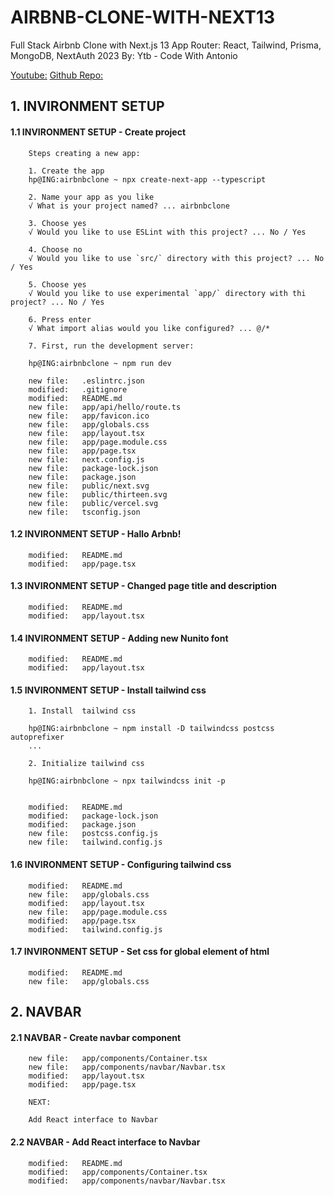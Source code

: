 # AIRBNB-CLONE-WITH-NEXT13
Full Stack Airbnb Clone with Next.js 13 App Router: React, Tailwind, Prisma, MongoDB, NextAuth 2023 By: Ytb - Code With Antonio

[Youtube:](https://www.youtube.com/watch?v=c_-b_isI4vg)
[Github Repo:](https://github.com/gurnitha/AIRBNB-CLONE-WITH-NEXT13) 



## 1. INVIRONMENT SETUP


#### 1.1 INVIRONMENT SETUP - Create project

        Steps creating a new app:

        1. Create the app
        hp@ING:airbnbclone ~ npx create-next-app --typescript
        
        2. Name your app as you like
        √ What is your project named? ... airbnbclone
        
        3. Choose yes
        √ Would you like to use ESLint with this project? ... No / Yes
        
        4. Choose no
        √ Would you like to use `src/` directory with this project? ... No / Yes
        
        5. Choose yes
        √ Would you like to use experimental `app/` directory with thi        project? ... No / Yes

        6. Press enter
        √ What import alias would you like configured? ... @/*

        7. First, run the development server:

        hp@ING:airbnbclone ~ npm run dev

        new file:   .eslintrc.json
        modified:   .gitignore
        modified:   README.md
        new file:   app/api/hello/route.ts
        new file:   app/favicon.ico
        new file:   app/globals.css
        new file:   app/layout.tsx
        new file:   app/page.module.css
        new file:   app/page.tsx
        new file:   next.config.js
        new file:   package-lock.json
        new file:   package.json
        new file:   public/next.svg
        new file:   public/thirteen.svg
        new file:   public/vercel.svg
        new file:   tsconfig.json


#### 1.2 INVIRONMENT SETUP - Hallo Arbnb!

        modified:   README.md
        modified:   app/page.tsx


#### 1.3 INVIRONMENT SETUP - Changed page title and description

        modified:   README.md
        modified:   app/layout.tsx


#### 1.4 INVIRONMENT SETUP - Adding new Nunito font

        modified:   README.md
        modified:   app/layout.tsx


#### 1.5 INVIRONMENT SETUP - Install tailwind css

        1. Install  tailwind css

        hp@ING:airbnbclone ~ npm install -D tailwindcss postcss autoprefixer
        ...

        2. Initialize tailwind css

        hp@ING:airbnbclone ~ npx tailwindcss init -p
        

        modified:   README.md
        modified:   package-lock.json
        modified:   package.json
        new file:   postcss.config.js
        new file:   tailwind.config.js


#### 1.6 INVIRONMENT SETUP - Configuring tailwind css

        modified:   README.md
        new file:   app/globals.css
        modified:   app/layout.tsx
        new file:   app/page.module.css
        modified:   app/page.tsx
        modified:   tailwind.config.js


#### 1.7 INVIRONMENT SETUP - Set css for global element of html

        modified:   README.md
        new file:   app/globals.css


## 2. NAVBAR


#### 2.1 NAVBAR - Create navbar component

        new file:   app/components/Container.tsx
        new file:   app/components/navbar/Navbar.tsx
        modified:   app/layout.tsx
        modified:   app/page.tsx

        NEXT:

        Add React interface to Navbar


#### 2.2 NAVBAR - Add React interface to Navbar

        modified:   README.md
        modified:   app/components/Container.tsx
        modified:   app/components/navbar/Navbar.tsx
